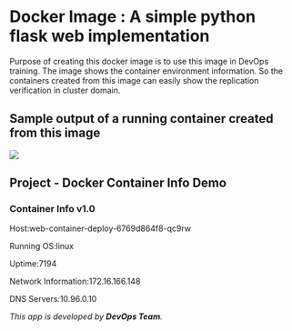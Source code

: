 # Docker Image : A simple python flask web implementation

Purpose of creating this docker image is to use this image in DevOps training. The image  shows the container environment information. So the containers created from this image can easily show the replication verification in cluster domain. 

## Sample output of a running container created from this image

![](https://clarusway.com/wp-content/uploads/2020/06/clarusway_logo.png)

## Project - Docker Container Info Demo

### Container Info v1.0

Host:web-container-deploy-6769d864f8-qc9rw

Running OS:<span class="value">linux</span>

Uptime:<span class="value">7194</span>

Network Information:<span class="value">172.16.166.148</span>

DNS Servers:<span class="value">10.96.0.10</span>

_This app is developed by **DevOps Team**._